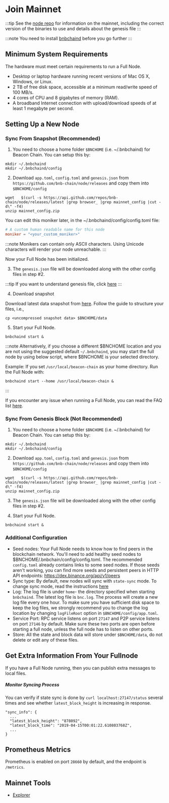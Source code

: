 # Join Mainnet

:::tip
See the [node repo](https://github.com/bnb-chain/node) for information on the mainnet, 
including the correct version of the binaries to use and details about the genesis file
:::

:::note
You need to install [bnbchaind](install.md) before you go further
:::

## Minimum System Requirements
The hardware must meet certain requirements to run a Full Node.

* Desktop or laptop hardware running recent versions of Mac OS X, Windows, or Linux.
* 2 TB of free disk space, accessible at a minimum read/write speed of 100 MB/s.
* 4 cores of CPU and 8 gigabytes of memory (RAM).
* A broadband Internet connection with upload/download speeds of at least 1 megabyte per second.

## Setting Up a New Node

### Sync From Snapshot (Recommended)

1. You need to choose a home folder `$BNCHOME` (i.e. ~/.bnbchaind) for Beacon Chain. You can setup this by:

```
mkdir ~/.bnbchaind
mkdir ~/.bnbchaind/config
```
2. Download `app.toml`, `config.toml` and `genesis.json` from `https://github.com/bnb-chain/node/releases` and copy them into `$BNCHOME/config`

```
wget   $(curl -s https://api.github.com/repos/bnb-chain/node/releases/latest |grep browser_ |grep mainnet_config |cut -d\" -f4)
unzip mainnet_config.zip
```

You can edit this moniker later, in the ~/.bnbchaind/config/config.toml file:
```toml
# A custom human readable name for this node
moniker = "<your_custom_moniker>"
```

:::note
Monikers can contain only ASCII characters. Using Unicode characters will render your node unreachable. 
:::

Now your Full Node has been initialized.


3. The `genesis.json` file will be downloaded along with the other config files in step #2.

:::tip 
If you want to understand genesis file, click [here](../../learn/genesis.md)
:::

4. Download snapshot

Download latest data snapshot from [here](https://github.com/bnb-chain/bc-snapshots). 
Follow the guide to structure your files, i.e., 
```shell
cp <uncompressed snapshot data> $BNCHOME/data
```


5. Start your Full Node.

```shell
bnbchaind start &
```

:::note
Alternatively, if you choose a different $BNCHOME location and you are not using the suggested default `~/.bnbchaind`, you may start the full node by using below script, where $BNCHOME is your selected directory. 

Example: If you set `/usr/local/beacon-chain` as your home directory. Run the Full Node with:

```shell
bnbchaind start --home /usr/local/beacon-chain &
```
:::

If you encounter any issue when running a Full Node, you can read the FAQ list [here](fullnodeissue.md).

### Sync From Genesis Block (Not Recommended)
1. You need to choose a home folder `$BNCHOME` (i.e. ~/.bnbchaind) for Beacon Chain. You can setup this by:

```
mkdir ~/.bnbchaind
mkdir ~/.bnbchaind/config
```
2. Download `app.toml`, `config.toml` and `genesis.json` from `https://github.com/bnb-chain/node/releases` and copy them into `$BNCHOME/config`

```
wget   $(curl -s https://api.github.com/repos/bnb-chain/node/releases/latest |grep browser_ |grep mainnet_config |cut -d\" -f4)
unzip mainnet_config.zip
```


3. The `genesis.json` file will be downloaded along with the other config files in step #2.


4. Start your Full Node.

```shell
bnbchaind start &
```

### Additional Configuration
- Seed nodes: Your Full Node needs to know how to find peers in the blockchain network. You'll need to add healthy seed nodes to $BNCHOME/.bnbchain/config/config.toml. The recommended `config.toml` already contains links to some seed nodes.
  If those seeds aren't working, you can find more seeds and persistent peers in HTTP API endpoints: https://dex.binance.org/api/v1/peers
- Sync type: By default, new nodes will sync with `state-sync` mode. To change sync mode, read the instructions [here](./synctypes.md)
- Log: The log file is under `home`- the directory specified when starting `bnbchaind`.
  The latest log file is `bnc.log`. The process will create a new log file every one hour.
  To make sure you have sufficient disk space to keep the log files, we strongly recommend you to change the log location by changing `logFileRoot` option in `$BNCHOME/config/app.toml`.
- Service Port: RPC service listens on port `27147` and P2P service listens on port `27146` by default.
  Make sure these two ports are open before starting a full node, unless the full node has to listen on other ports.
- Store: All the state and block data will store under `$BNCHOME/data`, do not delete or edit any of these files.

## Get Extra Information From Your Fullnode

If you have a Full Node running, then you can publish extra messages to local files.

##### Monitor Syncing Process

You can verify if state sync is done by `curl localhost:27147/status` several times and see whether `latest_block_height` is increasing in response.

```
"sync_info": {
  ...
  "latest_block_height": "878092",
  "latest_block_time": "2019-04-15T00:01:22.610803768Z",
  ...
}
```

## Prometheus Metrics

Prometheus is enabled on port `28660` by default, and the endpoint is `/metrics`.

## Mainnet Tools

* [Explorer](https://explorer.binance.org/)

